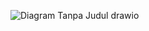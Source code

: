 ![Diagram Tanpa Judul drawio](https://github.com/user-attachments/assets/7d4bed3f-3264-4587-a70b-f4a8c8e3b8cb)
